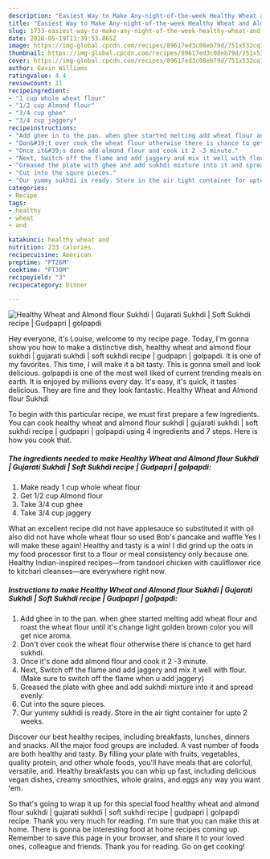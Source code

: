 ```yaml
---
description: "Easiest Way to Make Any-night-of-the-week Healthy Wheat and Almond flour Sukhdi | Gujarati Sukhdi | Soft Sukhdi recipe | Gudpapri | golpapdi"
title: "Easiest Way to Make Any-night-of-the-week Healthy Wheat and Almond flour Sukhdi | Gujarati Sukhdi | Soft Sukhdi recipe | Gudpapri | golpapdi"
slug: 1733-easiest-way-to-make-any-night-of-the-week-healthy-wheat-and-almond-flour-sukhdi-gujarati-sukhdi-soft-sukhdi-recipe-gudpapri-golpapdi
date: 2020-05-19T11:39:53.865Z
image: https://img-global.cpcdn.com/recipes/89617ed3c08eb79d/751x532cq70/healthy-wheat-and-almond-flour-sukhdi-gujarati-sukhdi-soft-sukhdi-recipe-gudpapri-golpapdi-recipe-main-photo.jpg
thumbnail: https://img-global.cpcdn.com/recipes/89617ed3c08eb79d/751x532cq70/healthy-wheat-and-almond-flour-sukhdi-gujarati-sukhdi-soft-sukhdi-recipe-gudpapri-golpapdi-recipe-main-photo.jpg
cover: https://img-global.cpcdn.com/recipes/89617ed3c08eb79d/751x532cq70/healthy-wheat-and-almond-flour-sukhdi-gujarati-sukhdi-soft-sukhdi-recipe-gudpapri-golpapdi-recipe-main-photo.jpg
author: Gavin Williams
ratingvalue: 4.4
reviewcount: 11
recipeingredient:
- "1 cup whole wheat flour"
- "1/2 cup Almond flour"
- "3/4 cup ghee"
- "3/4 cup jaggery"
recipeinstructions:
- "Add ghee in to the pan. when ghee started melting add wheat flour and roast the wheat flour until it&#39;s change light golden brown color you will get nice aroma."
- "Don&#39;t over cook the wheat flour otherwise there is chance to get hard sukhdi."
- "Once it&#39;s done add almond flour and cook it 2 -3 minute."
- "Next, Switch off the flame and add jaggery and mix it well with flour. (Make sure to switch off the flame when u add jaggery)"
- "Greased the plate with ghee and add sukhdi mixture into it and spread evenly."
- "Cut into the squre pieces."
- "Our yummy sukhdi is ready. Store in the air tight container for upto 2 weeks."
categories:
- Recipe
tags:
- healthy
- wheat
- and

katakunci: healthy wheat and 
nutrition: 233 calories
recipecuisine: American
preptime: "PT26M"
cooktime: "PT30M"
recipeyield: "3"
recipecategory: Dinner

---
```



![Healthy Wheat and Almond flour Sukhdi | Gujarati Sukhdi | Soft Sukhdi recipe | Gudpapri | golpapdi](https://img-global.cpcdn.com/recipes/89617ed3c08eb79d/751x532cq70/healthy-wheat-and-almond-flour-sukhdi-gujarati-sukhdi-soft-sukhdi-recipe-gudpapri-golpapdi-recipe-main-photo.jpg)

Hey everyone, it's Louise, welcome to my recipe page. Today, I'm gonna show you how to make a distinctive dish, healthy wheat and almond flour sukhdi | gujarati sukhdi | soft sukhdi recipe | gudpapri | golpapdi. It is one of my favorites. This time, I will make it a bit tasty. This is gonna smell and look delicious.
 golpapdi is one of the most well liked of current trending meals on earth. It is enjoyed by millions every day. It's easy, it's quick, it tastes delicious. They are fine and they look fantastic. Healthy Wheat and Almond flour Sukhdi 


To begin with this particular recipe, we must first prepare a few ingredients. You can cook healthy wheat and almond flour sukhdi | gujarati sukhdi | soft sukhdi recipe | gudpapri | golpapdi using 4 ingredients and 7 steps. Here is how you cook that.

<!--inarticleads1-->

##### The ingredients needed to make Healthy Wheat and Almond flour Sukhdi | Gujarati Sukhdi | Soft Sukhdi recipe | Gudpapri | golpapdi:

1. Make ready 1 cup whole wheat flour
1. Get 1/2 cup Almond flour
1. Take 3/4 cup ghee
1. Take 3/4 cup jaggery


What an excellent recipe did not have applesauce so substituted it with oil also did not have whole wheat flour so used Bob&#39;s pancake and waffle Yes I will make these again! Healthy and tasty is a win! I did grind up the oats in my food processor first to a flour or meal consistency only because one. Healthy Indian-inspired recipes—from tandoori chicken with cauliflower rice to kitchari cleanses—are everywhere right now. 

<!--inarticleads2-->

##### Instructions to make Healthy Wheat and Almond flour Sukhdi | Gujarati Sukhdi | Soft Sukhdi recipe | Gudpapri | golpapdi:

1. Add ghee in to the pan. when ghee started melting add wheat flour and roast the wheat flour until it&#39;s change light golden brown color you will get nice aroma.
1. Don&#39;t over cook the wheat flour otherwise there is chance to get hard sukhdi.
1. Once it&#39;s done add almond flour and cook it 2 -3 minute.
1. Next, Switch off the flame and add jaggery and mix it well with flour. (Make sure to switch off the flame when u add jaggery)
1. Greased the plate with ghee and add sukhdi mixture into it and spread evenly.
1. Cut into the squre pieces.
1. Our yummy sukhdi is ready. Store in the air tight container for upto 2 weeks.


Discover our best healthy recipes, including breakfasts, lunches, dinners and snacks. All the major food groups are included. A vast number of foods are both healthy and tasty. By filling your plate with fruits, vegetables, quality protein, and other whole foods, you&#39;ll have meals that are colorful, versatile, and. Healthy breakfasts you can whip up fast, including delicious vegan dishes, creamy smoothies, whole grains, and eggs any way you want &#39;em. 

So that's going to wrap it up for this special food healthy wheat and almond flour sukhdi | gujarati sukhdi | soft sukhdi recipe | gudpapri | golpapdi recipe. Thank you very much for reading. I'm sure that you can make this at home. There is gonna be interesting food at home recipes coming up. Remember to save this page in your browser, and share it to your loved ones, colleague and friends. Thank you for reading. Go on get cooking!
